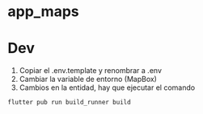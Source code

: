 # app_maps

# Dev
1. Copiar el .env.template y renombrar a .env
2. Cambiar la variable de entorno (MapBox)
3. Cambios en la entidad, hay que ejecutar el comando

```
flutter pub run build_runner build
```

